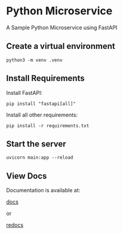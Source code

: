 # Python Microservice

A Sample Python Microservice using FastAPI

## Create a virtual environment

``` shell
python3 -m venv .venv
```

## Install Requirements

Install FastAPI:

``` shell
pip install "fastapi[all]"
```

Install all other requirements:

``` shell
pip install -r requirements.txt
```

## Start the server

``` shell
uvicorn main:app --reload
```

## View Docs

Documentation is available at:

[docs](http://127.0.0.1:8000/docs)

or

[redocs](http://127.0.0.1:8000/redoc)
